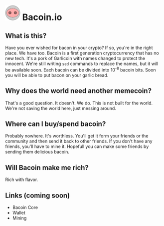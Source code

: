 # <img src="./pigdime.png" width="48">   Bacoin.io

## What is this?

Have you ever wished for bacon in your crypto? If so, you're in the right place. We have too. Bacoin is a first generation cryptocurrency that has no new tech. It's a pork of Garlicoin with names changed to protect the innocent. We're still writing `sed` commands to replace the names, but it will be available soon. Each bacoin can be divided into 10<sup>-8</sup> bacoin bits. Soon you will be able to put bacon on your garlic bread.

## Why does the world need another memecoin?

That's a good question. It doesn't. We do. This is not built for the world. We're not saving the world here, just messing around.

## Where can I buy/spend bacoin?
Probably nowhere. It's worthless. You'll get it form your friends or the community and then send it back to other friends. If you don't have any friends, you'll have to mine it. Hopefull you can make some friends by sending them delicious bacoin.

## Will Bacoin make me rich?
Rich with flavor.

## Links (coming soon)
- Bacoin Core
- Wallet
- Mining





